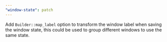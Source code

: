 ```yaml
---
"window-state": patch
---
```


Add `Builder::map_label` option to transform the window label when saving the window state, this could be used to group different windows to use the same state.